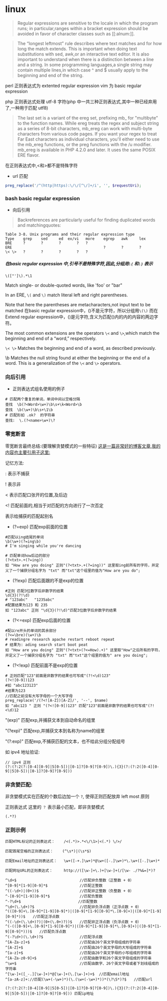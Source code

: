 # linux

> Regular expressions are sensitive to the locale in which the program runs; in particular,ranges within a bracket expression should be avoided in favor of character classes such as [[:alnum:]].

> The “longest leftmost” rule describes where text matches and for how long the match extends. This is important when doing text substitutions with sed, awk,or an interactive text editor. It is also important to understand when there is a distinction between a line and a string. In some programming languages,a single string may contain multiple lines,in which case ^ and $ usually apply to the beginning and end of the string.


perl 正则表达式为 extented regular expression
vim 为 basic regular expression


php 正则表达式处理 utf-8 字符(php 中一共三种正则表达式,其中一种已经弃用了,一种用于匹配 utf8)

> The last set is a variant of the ereg set, prefixing mb_ for "multibyte" to the function names. While ereg treats the regex and subject string as a series of 8-bit characters, mb_ereg can work with multi-byte characters from various code pages. If you want your regex to treat Far East characters as individual characters, you'll either need to use the mb_ereg functions, or the preg functions with the /u modifier. mb_ereg is available in PHP 4.2.0 and later. It uses the same POSIX ERE flavor.

在正则表达式中,<和>都不是特殊字符

* url 匹配

```php
preg_replace('/^(http|https):\/\/[^\/]+/i', '', $requestUri);
```

### bash basic regular expression

* 向后引用
> Backreferences are particularly useful for finding duplicated words and matchingquotes:

```
Table 3-8. Unix programs and their regular expression type
Type 	grep 	sed 	ed 	ex/vi 	more 	egrep 	awk 	lex
BRE 	? 		? 		? 		? 	?
ERE 										? 		? 		?
\< \> 	? 		? 		? 		? 	?
```

##### 在basic regular expression 中,引号不是特殊字符,因此,分组用`\(` 和`\)` 表示
`\(["']\).*\1`

Match single- or double-quoted words, like 'foo' or "bar"

In an ERE, `\(` and `\)` match literal left and right parentheses.

Note that here the parentheses are metacharacters,not input text to be matched
在basic regular expression中，()不是元字符，所以分组用`\(\)`
而在Extend regular expression中，()是元字符,含义为匹配()内的内的内容的两边字符。

The most common extensions are the operators `\<` and `\>`,which match the beginning and end of a “word,” respectively.

`\< \>` Matches the beginning and end of a word, as described previously.

\b Matches the null string found at either the beginning or the end of a word. This is a generalization of
the `\<` and `\>` operators.


### 向后引用
 * 正则表达式组名使用的例子
```
# 匹配两个重复的单词，单词中间以空格分隔
查找  \b(?<Word>\w+)\b\s+\k<Word>\b
查找  \b(\w+)\b\s+\1\b
# 匹配形如 .ok?  的字符串
查找:  \.(?<name>\w+)\?
```

### 零宽断言
零宽断言最终总结:(要理解贪婪模式的一些特征)
[这是一篇非常好的博客文章,我的内容也主要引用子这里:](http://www.cnblogs.com/China3S/archive/2013/11/30/3451971.html)

记忆方法:

: 表示不捕获

! 表示非

< 表示匹配口张开的位置,及后边

<! 匹配前面的,相当于对匹配的方向进行了一次否定

<name> 表示给捕获的匹配起别名

*  (?=exp)  匹配exp前面的位置

```
#匹配以ing结尾的单词
\b(\w+)(?=ing\b)
# I'm singing while you're dancing

# 匹配单词how后边的部分
(?<txt>.+(?=ing))
如 "How are you doing" 正则"(?<txt>.+(?=ing))" 这里取ing前所有的字符，并定义了一个捕获分组名字为 "txt" 而"txt"这个组里的值为"How are you do";
```

*  (?!exp)  匹配后面跟的不是exp的位置

```
#正则 匹配3位数字后非数字的结果
\d{3}(?!\d)
# "123abc"   "1235abc" 
#配置结果为123 和 235
如 "123abc" 正则 "\d{3}(?!\d)"匹配3位数字后非数字的结果
```

*  (?<=exp)  匹配exp后面的位置

```
#配以re开头的单词的其余部分
(?<=\bre)(\w+)\b
# readingre research apache restart reboot repeat
# 结果为: ading search start boot peat
如 "How are you doing" 正则"(?<txt>(?<=How).+)" 这里取"How"之后所有的字符，并定义了一个捕获分组名字为 "txt" 而"txt"这个组里的值为" are you doing";
```

*  (?<!exp)  匹配前面不是exp的位置

```
# 正则匹配"123"前面是非数字的结果也可写成"(?!<\d)123"
(?<![0-9])123
#如 "abc123123" 
#结果为123
//匹配之前没有大写字母的一个大写字母
preg_replace('/(?<![A-Z])[A-Z]/', '--', $name)
如 "abc123 " 正则 "(?<![0-9])123" 匹配"123"前面是非数字的结果也可写成"(?!<\d)12
```

"(exp)"    匹配exp,并捕获文本到自动命名的组里

"(?<name>exp)"   匹配exp,并捕获文本到名称为name的组里

"(?:exp)"  匹配exp,不捕获匹配的文本，也不给此分组分配组号


如 ipv4 地址验证:

```
// ipv4 正则
(?:(?:2(?:[0-4][0-9]|5[0-5])|[0-1]?[0-9]?[0-9])\.){3}(?:(?:2([0-4][0-9]|5[0-5])|[0-1]?[0-9]?[0-9]))
```

### 非贪婪匹配:

非贪婪模式实在匹配的个数后边加一个 `?`, 使得正则匹配放弃 left most 原则

正则表达式 这里的 `？` 表示最小匹配，即非贪婪模式

```
(.*?)
```


### 正则示例
```
匹配HTML标记的正则表达式：    /<(.*)>.*<\/\1>|<(.*) \/>/

匹配首尾空格的正则表达式：    (^\s*)|(\s*$)

匹配Email地址的正则表达式：   \w+([-+.]\w+)*@\w+([-.]\w+)*\.\w+([-.]\w+)*

匹配网址URL的正则表达式：     http://([\w-]+\.)+[\w-]+(/[\w- ./?%&=]*)?

^\d+$　　                         //匹配非负整数（正整数 + 0）
^[0-9]*[1-9][0-9]*$　　           //匹配正整数
^((-\d+)|(0+))$　　               //匹配非正整数（负整数 + 0）
^-[0-9]*[1-9][0-9]*$　　          //匹配负整数
^-?\d+$　　　　                   //匹配整数
^\d+(\.\d+)?$　　                 //匹配非负浮点数（正浮点数 + 0）
^(([0-9]+\.[0-9]*[1-9][0-9]*)|([0-9]*[1-9][0-9]*\.[0-9]+)|([0-9]*[1-9][0-9]*))$　　//匹配正浮点数
^((-\d+(\.\d+)?)|(0+(\.0+)?))$　　//匹配非正浮点数（负浮点数 + 0）
^(-(([0-9]+\.[0-9]*[1-9][0-9]*)|([0-9]*[1-9][0-9]*\.[0-9]+)|([0-9]*[1-9][0-9]*)))$　　//匹配负浮点数
^(-?\d+)(\.\d+)?$　　             //匹配浮点数
^[A-Za-z]+$　　                   //匹配由26个英文字母组成的字符串
^[A-Z]+$　　                      //匹配由26个英文字母的大写组成的字符串
^[a-z]+$　　                      //匹配由26个英文字母的小写组成的字符串
^[A-Za-z0-9]+$　　                //匹配由数字和26个英文字母组成的字符串
^\w+$　　                         //匹配由数字、26个英文字母或者下划线组成的字符串
^[\w-]+([_-.][\w-]+)*@[\w-]+(\.[\w-]+)+$  //匹配email地址
^[a-zA-z]+://匹配(\w+(-\w+)*)(\.(\w+(-\w+)*))*(\?\S*)?$　　//匹配url

(?:(?:2(?:[0-4][0-9]|5[0-5])|[0-1]?[0-9]?[0-9])\.){3}(?:(?:2([0-4][0-9]|5[0-5])|[0-1]?[0-9]?[0-9])) 匹配ip地址

```


